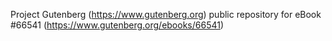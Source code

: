 Project Gutenberg (https://www.gutenberg.org) public repository for
eBook #66541 (https://www.gutenberg.org/ebooks/66541)
